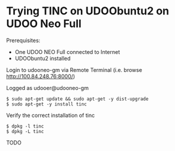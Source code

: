 # Trying TINC on UDOObuntu2 on UDOO Neo Full

Prerequisites:

* One UDOO NEO Full connected to Internet 
* UDOObuntu2 installed

Login to udooneo-gm via Remote Terminal (i.e. browse http://100.84.248.76:8000/)

Logged as udooer@udooneo-gm

```
$ sudo apt-get update && sudo apt-get -y dist-upgrade
$ sudo apt-get -y install tinc
```

Verify the correct installation of tinc

```
$ dpkg -l tinc
$ dpkg -L tinc
```

TODO

<!-- EOF -->
